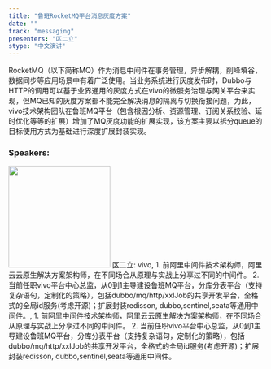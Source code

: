```yaml
---
title: "鲁班RocketMQ平台消息灰度方案"
date: "" 
track: "messaging"
presenters: "区二立"
stype: "中文演讲"
---
```

RocketMQ（以下简称MQ）作为消息中间件在事务管理，异步解耦，削峰填谷，数据同步等应用场景中有着广泛使用。当业务系统进行灰度发布时，Dubbo与HTTP的调用可以基于业界通用的灰度方式在vivo的微服务治理与网关平台来实现，但MQ已知的灰度方案都不能完全解决消息的隔离与切换衔接问题，为此，vivo技术架构团队在鲁班MQ平台（包含根因分析、资源管理、订阅关系校验、延时优化等等的扩展）增加了MQ灰度功能的扩展实现，该方案主要以拆分queue的目标使用方式为基础进行深度扩展封装实现。
 ### Speakers: 
 <img src="images/speaker/1128.png" width="200" />
 区二立: vivo, 1. 前阿里中间件技术架构师，阿里云云原生解决方案架构师，在不同场合从原理与实战上分享过不同的中间件。
2. 当前任职vivo平台中心总监，从0到1主导建设鲁班MQ平台，分库分表平台（支持复杂语句，定制化的策略），包括dubbo/mq/http/xxlJob的共享开发平台，全格式的全局id服务(考虑开源)；扩展封装redisson, dubbo,sentinel,seata等通用中间件。, 1. 前阿里中间件技术架构师，阿里云云原生解决方案架构师，在不同场合从原理与实战上分享过不同的中间件。
2. 当前任职vivo平台中心总监，从0到1主导建设鲁班MQ平台，分库分表平台（支持复杂语句，定制化的策略），包括dubbo/mq/http/xxlJob的共享开发平台，全格式的全局id服务(考虑开源)；扩展封装redisson, dubbo,sentinel,seata等通用中间件。
 